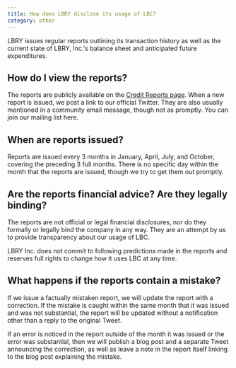 ```yaml
---
title: How does LBRY disclose its usage of LBC?
category: other
---
```


LBRY issues regular reports outlining its transaction history as well as the current state of LBRY, Inc.'s balance sheet and anticipated future expenditures.

## How do I view the reports?

The reports are publicly available on the [Credit Reports page](https://lbry.com/credit-reports). When a new report is issued, we post a link to our official Twitter. They are also usually mentioned in a community email message, though not as promptly. You can join our mailing list here.

## When are reports issued?

Reports are issued every 3 months in January, April, July, and October, covering the preceding 3 full months. There is no specific day within the month that the reports are issued, though we try to get them out promptly.

## Are the reports financial advice? Are they legally binding?
The reports are not official or legal financial disclosures, nor do they formally or legally bind the company in any way. They are an attempt by us to provide transparency about our usage of LBC.

LBRY Inc. does not commit to following predictions made in the reports and reserves full rights to change how it uses LBC at any time.

## What happens if the reports contain a mistake?
If we issue a factually mistaken report, we will update the report with a correction. If the mistake is caught within the same month that it was issued and was not substantial, the report will be updated without a notification other than a reply to the original Tweet.

If an error is noticed in the report outside of the month it was issued or the error was substantial, then we will publish a blog post and a separate Tweet announcing the correction, as well as leave a note in the report itself linking to the blog post explaining the mistake.
